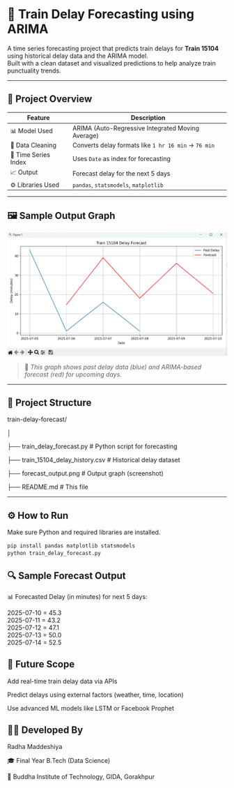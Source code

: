 # 🚆 Train Delay Forecasting using ARIMA

A time series forecasting project that predicts train delays for **Train 15104** using historical delay data and the ARIMA model.  
Built with a clean dataset and visualized predictions to help analyze train punctuality trends.

---

## 📌 Project Overview

| Feature              | Description                                            |
|----------------------|--------------------------------------------------------|
| 📊 Model Used        | ARIMA (Auto-Regressive Integrated Moving Average)     |
| 🧹 Data Cleaning     | Converts delay formats like `1 hr 16 min` → `76 min`   |
| 📅 Time Series Index | Uses `Date` as index for forecasting                   |
| 📈 Output            | Forecast delay for the next 5 days                     |
| ⚙️ Libraries Used     | `pandas`, `statsmodels`, `matplotlib`                 |

---

## 🖼️ Sample Output Graph

![Forecast Graph](forecast_output_graph.png)

> 📌 *This graph shows past delay data (blue) and ARIMA-based forecast (red) for upcoming days.*

---

## 📁 Project Structure

train-delay-forecast/

│

├── train_delay_forecast.py # Python script for forecasting

├── train_15104_delay_history.csv # Historical delay dataset

├── forecast_output.png # Output graph (screenshot)

├── README.md # This file


---

## ⚙️ How to Run

Make sure Python and required libraries are installed.

```bash
pip install pandas matplotlib statsmodels
python train_delay_forecast.py
```

## 🔍 Sample Forecast Output

📊 Forecasted Delay (in minutes) for next 5 days:

2025-07-10   = 45.3  
2025-07-11   = 43.2  
2025-07-12   = 47.1  
2025-07-13   = 50.0  
2025-07-14   = 52.5


## 🌟 Future Scope
Add real-time train delay data via APIs

Predict delays using external factors (weather, time, location)

Use advanced ML models like LSTM or Facebook Prophet



## 👩‍💻 Developed By
Radha Maddeshiya

🎓 Final Year B.Tech (Data Science)

📍 Buddha Institute of Technology, GIDA, Gorakhpur
